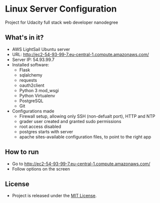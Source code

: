 # Linux Server Configuration
Project for Udacity full stack web developer nanodegree
## What's in it?
* AWS LightSail Ubuntu server
* URL: http://ec2-54-93-99-7.eu-central-1.compute.amazonaws.com/ 
* Server IP: 54.93.99.7
* Installed software: 
  * Flask
  * sqlalchemy
  * requests
  * oauth2client
  * Python 3 mod_wsgi
  * Python Virtualenv 
  * PostgreSQL
  * Git
* Configurations made
  * Firewall setup, allowing only SSH (non-defualt port), HTTP and NTP
  * grader user created and granted sudo permissions
  * root access disabled 
  * postgres starts with server
  * apache sites-available configuration files, to point to the right app


## How to run
* Go to http://ec2-54-93-99-7.eu-central-1.compute.amazonaws.com/ 
* Follow options on the screen


## License 
* Project is released under the [MIT License](http://opensource.org/licenses/MIT).
